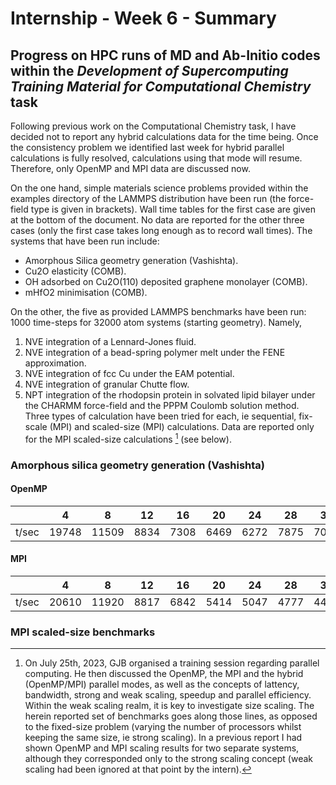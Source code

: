 
# Internship - Week 6 - Summary

## Progress on HPC runs of MD and Ab-Initio codes within the *Development of Supercomputing Training Material for Computational Chemistry* task

Following previous work on the Computational Chemistry task, I have decided not to report any hybrid calculations data for the time being. Once the consistency problem we identified last week for hybrid parallel calculations is fully resolved, calculations using that mode will resume. Therefore, only OpenMP and MPI data are discussed now.

On the one hand, simple materials science problems provided within the examples directory of the LAMMPS distribution have been run (the force-field type is given in brackets). Wall time tables for the first case are given at the bottom of the document. No data are reported for the other three cases (only the first case takes long enough as to record wall times). The systems that have been run include:
 - Amorphous Silica geometry generation (Vashishta).
 - Cu2O elasticity (COMB).
 - OH adsorbed on Cu2O(110) deposited graphene monolayer (COMB).
 - mHfO2 minimisation (COMB).

On the other, the five as provided LAMMPS benchmarks have been run: 1000 time-steps for 32000 atom systems (starting geometry). Namely,
 1. NVE integration of a Lennard-Jones fluid.
 2. NVE integration of a bead-spring polymer melt under the FENE approximation.
 3. NVE integration of fcc Cu under the EAM potential.
 4. NVE integration of granular Chutte flow.
 5. NPT integration of the rhodopsin protein in solvated lipid bilayer under the CHARMM force-field and the PPPM Coulomb solution method.
Three types of calculation have been tried for each, ie sequential, fix-scale (MPI) and scaled-size (MPI) calculations. Data are reported only for the MPI scaled-size calculations [^1] (see below). 

### Amorphous silica geometry generation (Vashishta)

#### OpenMP

|     |  4  |  8  |  12  |  16  |  20  |  24  |  28  |  32  |  36  |sequent|
|-----|-----|-----|------|------|------|------|------|------|------|-------|
|t/sec|19748|11509| 8834 | 7308 | 6469 | 6272 | 7875 | 7058 | 6070 |       |

#### MPI

|     |  4  |  8  | 12 | 16 | 20 | 24 | 28 | 32 | 36 | 72 | 108| 144|
|-----|-----|-----|----|----|----|----|----|----|----|----|----|----|
|t/sec|20610|11920|8817|6842|5414|5047|4777|4449|4225|2965|2645|2607|

### MPI scaled-size benchmarks






[^1]: On July 25th, 2023, GJB organised a training session regarding parallel computing. He then discussed the OpenMP, the MPI and the hybrid (OpenMP/MPI) parallel modes, as well as the concepts of lattency, bandwidth, strong and weak scaling, speedup and parallel efficiency. Within the weak scaling realm, it is key to investigate size scaling. The herein reported set of benchmarks goes along those lines, as opposed to the fixed-size problem (varying the number of processors whilst keeping the same size, ie strong scaling). In a previous report I had shown OpenMP and MPI scaling results for two separate systems, although they corresponded only to the strong scaling concept (weak scaling had been ignored at that point by the intern).
